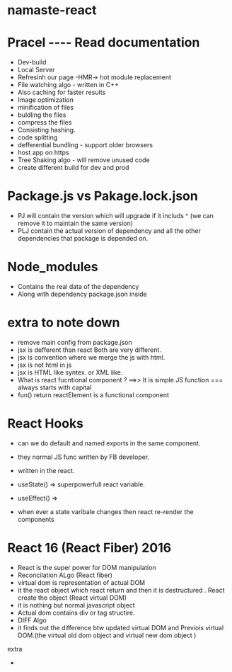 # namaste-react
# Pracel ---- Read documentation
- Dev-build
- Local Server
- Refresinh our page -HMR-> hot module replacement
- File watching algo - written in C++
- Also caching for faster results
- Image optimization
- minification of files
- buldling the files
- compress the files
- Consisting hashing.
- code splitting
- defferential bundling - support older browsers
- host app on https
- Tree Shaking algo - will remove unused code 
- create different build for dev and prod
# Package.js vs Pakage.lock.json
- PJ will contain the version which will upgrade if it includs ^ (we can remove it to maintain the same version)
- PLJ contain the actual version of dependency and all the other dependencies that package is depended on.


# Node_modules
- Contains the real data of the dependency
- Along with dependency package.json inside


# extra to note down 
- remove main config from package.json
- jsx is defferent than react Both are very different.
- jsx is convention where we merge the js with html.
- jsx is not html in js
- jsx is HTML like syntex. or XML like.
- What is react fucntional component ? ==>> It is simple JS function === always starts with capital
- fun() return reactElement is a functional component

# React Hooks
- can we do default and named exports in the same component.
- they normal JS func written by FB developer.
- written in the react.
- useState() => superpowerfull react variable.
- useEffect() => 


- when ever a state varibale changes then react re-render the components
# React 16 (React Fiber) 2016 
- React is the super power for DOM manipulation
- Reconcilation ALgo (React fiber)
- virtual dom is representation of actual DOM 
- it the react object which react return and then it is destructured . React create the object (React virtual DOM)
- it is nothing but normal javascript object
- Actual dom contains div or tag structire.
- DIFF Algo
- it finds out the difference btw updated virtual DOM and Previois virtual DOM.(the virtual old dom object and virtual new dom object )


extra

-  